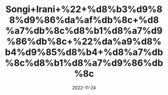 ---
title: 'Songi+Irani+%22+%d8%b3%d9%88%d9%86%da%af%db%8c+%d8%a7%db%8c%d8%b1%d8%a7%d9%86%db%8c+%22%da%a9%d8%b4%d9%85%d8%b4+%d8%a7%db%8c%d8%b1%d8%a7%d9%86%db%8c'
date: '2022-11-24' 
metatag: '' 
inventory: '0' 
draft: false 
# meta description 
shortDescripton: 'Kishmish+Sundarkhani%22+It+controls+adverse+insulin+response+and+protects+eyes+from+damage.'
description: 'Dry+Fruit+%da%88%d8%b1%d8%a7%d8%a6%db%8c+%d9%81%d8%b1%d9%88%d8%aa'
longdescription: ''
tags: ''
brand: ''
subCategory: ''
unit: '250 gm-Pk'
sellCount: '0'
featured: False
# product Price
price: '200.0'
# Product Short Description
shortDescription: 'Kishmish+Sundarkhani%22+It+controls+adverse+insulin+response+and+protects+eyes+from+damage.'
productID: '04380F73-0139-ED11-9968-005056B3A416'
type: 'products'
category: 'Dry+Fruit+%da%88%d8%b1%d8%a7%d8%a6%db%8c+%d9%81%d8%b1%d9%88%d8%aa' 
thumnailproduct: 'https://eraconnect.blob.core.windows.net/product-images/aminsaddiquidawakhana/487b5d37-ad7f-4344-b42a-09e146b3eebb.webp' 
images:
  - image: 'https://eraconnect.blob.core.windows.net/product-images/aminsaddiquidawakhana/487b5d37-ad7f-4344-b42a-09e146b3eebb.webp'  
Variants:
---